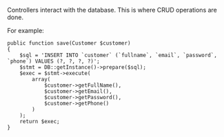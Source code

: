 Controllers interact with the database. This is where CRUD operations are done.

For example:
```
public function save(Customer $customer)
{    
    $sql = 'INSERT INTO `customer` (`fullname`, `email`, `password`, `phone`) VALUES (?, ?, ?, ?)';
    $stmt = DB::getInstance()->prepare($sql);
    $exec = $stmt->execute(
        array(
            $customer->getFullName(),
            $customer->getEmail(),
            $customer->getPassword(),
            $customer->getPhone()
        )
    );
    return $exec;
}
```